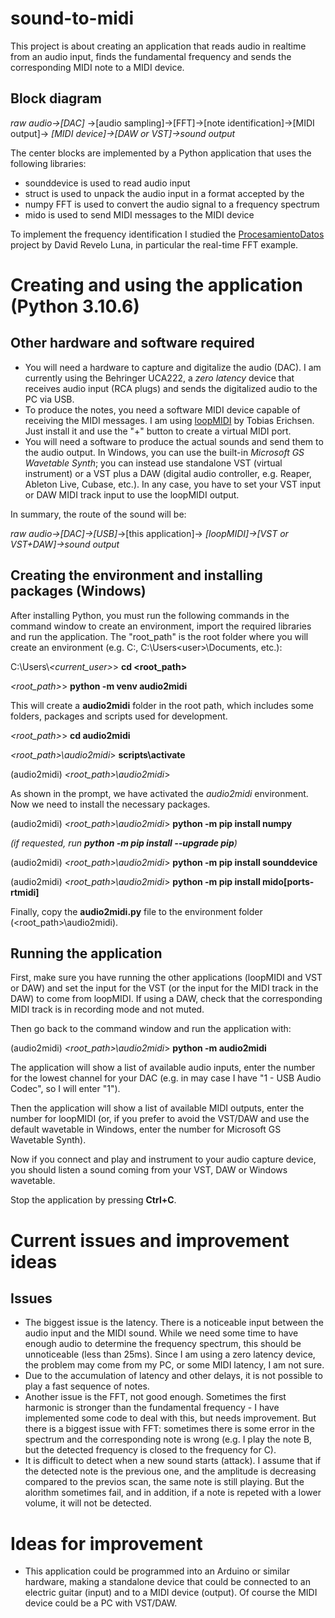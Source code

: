 # sound-to-midi
This project is about creating an application that reads audio in realtime from an audio input, finds the fundamental frequency and sends the corresponding MIDI note to a MIDI device.

## Block diagram

*raw audio->[DAC]* ->[audio sampling]->[FFT]->[note identification]->[MIDI output]-> *[MIDI device]->[DAW or VST]->sound output*

The center blocks are implemented by a Python application that uses the following libraries:
- sounddevice is used to read audio input
- struct      is used to unpack the audio input in a format accepted by the
- numpy FFT   is used to convert the audio signal to a frequency spectrum
- mido        is used to send MIDI messages to the MIDI device

To implement the frequency identification I studied the [ProcesamientoDatos](https://github.com/DavidReveloLuna/ProcesamientoDatos) project by David Revelo Luna, in particular the real-time FFT example.

# Creating and using the application (Python 3.10.6)
## Other hardware and software required
- You will need a hardware to capture and digitalize the audio (DAC). I am currently using the Behringer UCA222, a *zero latency* device that receives audio input (RCA plugs) and sends the digitalized audio to the PC via USB.
- To produce the notes, you need a software MIDI device capable of receiving the MIDI messages. I am using [loopMIDI](https://www.tobias-erichsen.de/software/loopmidi.html) by Tobias Erichsen. Just install it and use the "+" button to create a virtual MIDI port.
- You will need a software to produce the actual sounds and send them to the audio output. In Windows, you can use the built-in *Microsoft GS Wavetable Synth*; you can instead use standalone VST (virtual instrument) or a VST plus a DAW (digital audio controller, e.g. Reaper, Ableton Live, Cubase, etc.). In any case, you have to set your VST input or DAW MIDI track input to use the loopMIDI output.

In summary, the route of the sound will be:

*raw audio->[DAC]->[USB]*->[this application]-> *[loopMIDI]->[VST or VST+DAW]->sound output*

## Creating the environment and installing packages (Windows)
After installing Python, you must run the following commands in the command window to create an environment, import the required libraries and run the application. The "root_path" is the root folder where you will create an environment (e.g. C:\, C:\Users\<user>\Documents, etc.):

C:\Users\\*<current_user>*> **cd <root_path>**

*<root_path>*> **python -m venv audio2midi**

This will create a **audio2midi** folder in the root path, which includes some folders, packages and scripts used for development.

*<root_path>*> **cd audio2midi**

*<root_path>\\audio2midi*> **scripts\\activate**

(audio2midi) *<root_path>\\audio2midi*> 

As shown in the prompt, we have activated the *audio2midi* environment. Now we need to install the necessary packages.

(audio2midi) *<root_path>\\audio2midi*> **python -m pip install numpy**

*(if requested, run **python -m pip install --upgrade pip**)*

(audio2midi) *<root_path>\\audio2midi*> **python -m pip install sounddevice**

(audio2midi) *<root_path>\\audio2midi*> **python -m pip install mido[ports-rtmidi]**

Finally, copy the **audio2midi.py** file to the environment folder (<root_path>\\audio2midi).

## Running the application
First, make sure you have running the other applications (loopMIDI and VST or DAW) and set the input for the VST (or the input for the MIDI track in the DAW) to come from loopMIDI. If using a DAW, check that the corresponding MIDI track is in recording mode and not muted.

Then go back to the command window and run the application with:

(audio2midi) *<root_path>\\audio2midi*> **python -m audio2midi**

The application will show a list of available audio inputs, enter the number for the lowest channel for your DAC (e.g. in may case I have "1 - USB Audio Codec", so I will enter "1").

Then the application will show a list of available MIDI outputs, enter the number for loopMIDI (or, if you prefer to avoid the VST/DAW and use the default wavetable in Windows, enter the number for Microsoft GS Wavetable Synth).

Now if you connect and play and instrument to your audio capture device, you should listen a sound coming from your VST, DAW or Windows wavetable.

Stop the application by pressing **Ctrl+C**.

# Current issues and improvement ideas
## Issues
- The biggest issue is the latency. There is a noticeable input between the audio input and the MIDI sound. While we need some time to have enough audio to determine the frequency spectrum, this should be unnoticeable (less than 25ms). Since I am using a zero latency device, the problem may come from my PC, or some MIDI latency, I am not sure.
- Due to the accumulation of latency and other delays, it is not possible to play a fast sequence of notes.
- Another issue is the FFT, not good enough. Sometimes the first harmonic is stronger than the fundamental frequency - I have implemented some code to deal with this, but needs improvement. But there is a biggest issue with FFT: sometimes there is some error in the spectrum and the corresponding note is wrong (e.g. I play the note B, but the detected frequency is closed to the frequency for C).
- It is difficult to detect when a new sound starts (attack). I assume that if the detected note is the previous one, and the amplitude is decreasing compared to the previos scan, the same note is still playing. But the alorithm sometimes fail, and in addition, if a note is repeted with a lower volume, it will not be detected.

# Ideas for improvement
- This application could be programmed into an Arduino or similar hardware, making a standalone device that could be connected to an electric guitar (input) and to a MIDI device (output). Of course the MIDI device could be a PC with VST/DAW.

